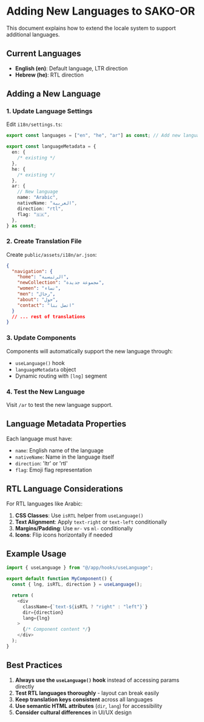 # Adding New Languages to SAKO-OR

This document explains how to extend the locale system to support additional languages.

## Current Languages

- **English (en)**: Default language, LTR direction
- **Hebrew (he)**: RTL direction

## Adding a New Language

### 1. Update Language Settings

Edit `i18n/settings.ts`:

```typescript
export const languages = ["en", "he", "ar"] as const; // Add new language code

export const languageMetadata = {
  en: {
    /* existing */
  },
  he: {
    /* existing */
  },
  ar: {
    // New language
    name: "Arabic",
    nativeName: "العربية",
    direction: "rtl",
    flag: "🇸🇦",
  },
} as const;
```

### 2. Create Translation File

Create `public/assets/i18n/ar.json`:

```json
{
  "navigation": {
    "home": "الرئيسية",
    "newCollection": "مجموعة جديدة",
    "women": "نساء",
    "men": "رجال",
    "about": "حول",
    "contact": "اتصل بنا"
  }
  // ... rest of translations
}
```

### 3. Update Components

Components will automatically support the new language through:

- `useLanguage()` hook
- `languageMetadata` object
- Dynamic routing with `[lng]` segment

### 4. Test the New Language

Visit `/ar` to test the new language support.

## Language Metadata Properties

Each language must have:

- `name`: English name of the language
- `nativeName`: Name in the language itself
- `direction`: 'ltr' or 'rtl'
- `flag`: Emoji flag representation

## RTL Language Considerations

For RTL languages like Arabic:

1. **CSS Classes**: Use `isRTL` helper from `useLanguage()`
2. **Text Alignment**: Apply `text-right` or `text-left` conditionally
3. **Margins/Padding**: Use `mr-` vs `ml-` conditionally
4. **Icons**: Flip icons horizontally if needed

## Example Usage

```typescript
import { useLanguage } from "@/app/hooks/useLanguage";

export default function MyComponent() {
  const { lng, isRTL, direction } = useLanguage();

  return (
    <div
      className={`text-${isRTL ? "right" : "left"}`}
      dir={direction}
      lang={lng}
    >
      {/* Component content */}
    </div>
  );
}
```

## Best Practices

1. **Always use the `useLanguage()` hook** instead of accessing params directly
2. **Test RTL languages thoroughly** - layout can break easily
3. **Keep translation keys consistent** across all languages
4. **Use semantic HTML attributes** (`dir`, `lang`) for accessibility
5. **Consider cultural differences** in UI/UX design
